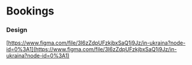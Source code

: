 # Bookings

### Design
[https://www.figma.com/file/3I6zZdpUFzkjbxSaQ1j9Jz/in-ukraina?node-id=0%3A1](https://www.figma.com/file/3I6zZdpUFzkjbxSaQ1j9Jz/in-ukraina?node-id=0%3A1)
